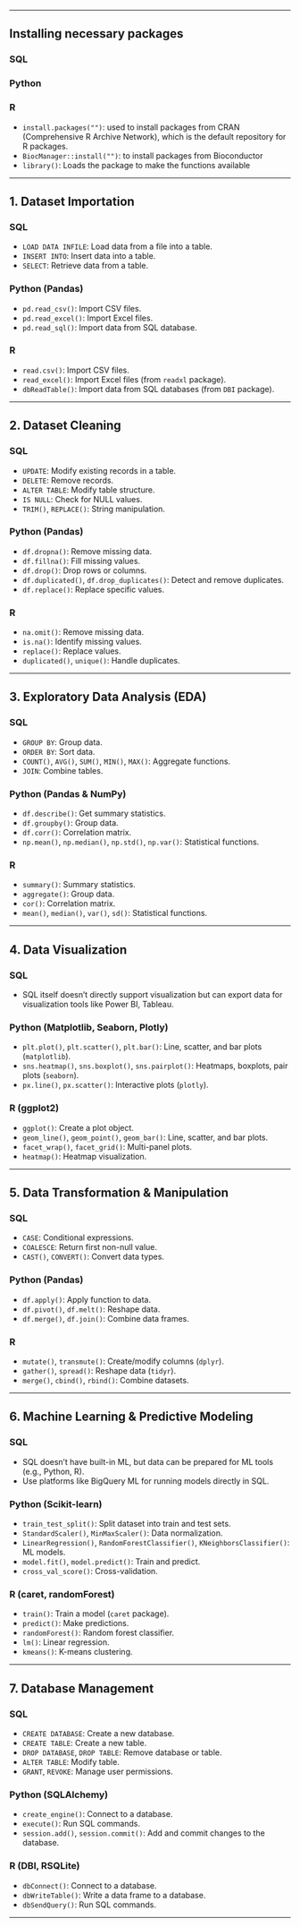 
---
## Installing necessary packages
### SQL

### Python

### R
- `install.packages("")`: used to install packages from CRAN (Comprehensive R Archive Network), which is the default repository for R packages.
- `BiocManager::install("")`: to install packages from Bioconductor
- `library()`: Loads the package to make the functions available 

---

## 1. Dataset Importation

### SQL
- `LOAD DATA INFILE`: Load data from a file into a table.
- `INSERT INTO`: Insert data into a table.
- `SELECT`: Retrieve data from a table.

### Python (Pandas)
- `pd.read_csv()`: Import CSV files.
- `pd.read_excel()`: Import Excel files.
- `pd.read_sql()`: Import data from SQL database.

### R
- `read.csv()`: Import CSV files.
- `read_excel()`: Import Excel files (from `readxl` package).
- `dbReadTable()`: Import data from SQL databases (from `DBI` package).

---

## 2. Dataset Cleaning

### SQL
- `UPDATE`: Modify existing records in a table.
- `DELETE`: Remove records.
- `ALTER TABLE`: Modify table structure.
- `IS NULL`: Check for NULL values.
- `TRIM()`, `REPLACE()`: String manipulation.

### Python (Pandas)
- `df.dropna()`: Remove missing data.
- `df.fillna()`: Fill missing values.
- `df.drop()`: Drop rows or columns.
- `df.duplicated()`, `df.drop_duplicates()`: Detect and remove duplicates.
- `df.replace()`: Replace specific values.

### R
- `na.omit()`: Remove missing data.
- `is.na()`: Identify missing values.
- `replace()`: Replace values.
- `duplicated()`, `unique()`: Handle duplicates.

---

## 3. Exploratory Data Analysis (EDA)

### SQL
- `GROUP BY`: Group data.
- `ORDER BY`: Sort data.
- `COUNT()`, `AVG()`, `SUM()`, `MIN()`, `MAX()`: Aggregate functions.
- `JOIN`: Combine tables.

### Python (Pandas & NumPy)
- `df.describe()`: Get summary statistics.
- `df.groupby()`: Group data.
- `df.corr()`: Correlation matrix.
- `np.mean()`, `np.median()`, `np.std()`, `np.var()`: Statistical functions.

### R
- `summary()`: Summary statistics.
- `aggregate()`: Group data.
- `cor()`: Correlation matrix.
- `mean()`, `median()`, `var()`, `sd()`: Statistical functions.

---

## 4. Data Visualization

### SQL
- SQL itself doesn’t directly support visualization but can export data for visualization tools like Power BI, Tableau.

### Python (Matplotlib, Seaborn, Plotly)
- `plt.plot()`, `plt.scatter()`, `plt.bar()`: Line, scatter, and bar plots (`matplotlib`).
- `sns.heatmap()`, `sns.boxplot()`, `sns.pairplot()`: Heatmaps, boxplots, pair plots (`seaborn`).
- `px.line()`, `px.scatter()`: Interactive plots (`plotly`).

### R (ggplot2)
- `ggplot()`: Create a plot object.
- `geom_line()`, `geom_point()`, `geom_bar()`: Line, scatter, and bar plots.
- `facet_wrap()`, `facet_grid()`: Multi-panel plots.
- `heatmap()`: Heatmap visualization.

---

## 5. Data Transformation & Manipulation

### SQL
- `CASE`: Conditional expressions.
- `COALESCE`: Return first non-null value.
- `CAST()`, `CONVERT()`: Convert data types.

### Python (Pandas)
- `df.apply()`: Apply function to data.
- `df.pivot()`, `df.melt()`: Reshape data.
- `df.merge()`, `df.join()`: Combine data frames.

### R
- `mutate()`, `transmute()`: Create/modify columns (`dplyr`).
- `gather()`, `spread()`: Reshape data (`tidyr`).
- `merge()`, `cbind()`, `rbind()`: Combine datasets.

---

## 6. Machine Learning & Predictive Modeling

### SQL
- SQL doesn’t have built-in ML, but data can be prepared for ML tools (e.g., Python, R).
- Use platforms like BigQuery ML for running models directly in SQL.

### Python (Scikit-learn)
- `train_test_split()`: Split dataset into train and test sets.
- `StandardScaler()`, `MinMaxScaler()`: Data normalization.
- `LinearRegression()`, `RandomForestClassifier()`, `KNeighborsClassifier()`: ML models.
- `model.fit()`, `model.predict()`: Train and predict.
- `cross_val_score()`: Cross-validation.

### R (caret, randomForest)
- `train()`: Train a model (`caret` package).
- `predict()`: Make predictions.
- `randomForest()`: Random forest classifier.
- `lm()`: Linear regression.
- `kmeans()`: K-means clustering.

---

## 7. Database Management

### SQL
- `CREATE DATABASE`: Create a new database.
- `CREATE TABLE`: Create a new table.
- `DROP DATABASE`, `DROP TABLE`: Remove database or table.
- `ALTER TABLE`: Modify table.
- `GRANT`, `REVOKE`: Manage user permissions.

### Python (SQLAlchemy)
- `create_engine()`: Connect to a database.
- `execute()`: Run SQL commands.
- `session.add()`, `session.commit()`: Add and commit changes to the database.

### R (DBI, RSQLite)
- `dbConnect()`: Connect to a database.
- `dbWriteTable()`: Write a data frame to a database.
- `dbSendQuery()`: Run SQL commands.

---

